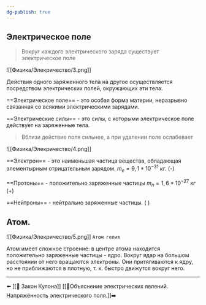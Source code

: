 ```yaml
---
dg-publish: true
---
```

## Электрическое поле

>Вокруг каждого электрического заряда существует электрическое поле

![[Физика/Элекричество/3.png]]

Действия одного заряженного тела на другое осуществляется посредством электрических полей, окружающих эти тела.

==Электрическое поле== - это особая форма материи, неразрывно связанная со всякими электрическими зарядами.

==Электрические силы== - это силы, с которыми электрическое поле действует на заряженные тела.

>Вблизи действие поля сильнее, а при удалении поле ослабевает

![[Физика/Элекричество/4.png]]

==Электрон== - это наименьшая частица вещества, обладающая элементырным отрицательным зарядом.
$m_{e} = 9,1 * 10^{-31}$ _кг._ (-)

==Протоны== - положительно заряженные частицы 
$m_{п} = 1,6 * 10^{-27}$ _кг_ (+)

==Нейтроны== - нейтрально заряженные частицы. (  )

## Атом.
![[Физика/Элекричество/5.png]]
`Атом гелия`

Атом имеет сложное строение: в центре атома находится положительно заряженные частицы - ядро. Вокруг ядар на большом расстоянии от него вращаются электроны. Они притягиваются к ядру, но не приближаются в плотную, т. к. быстро движутся вокруг него.
- - -
⬅️ [[📒 Закон Кулона]]                                                                                             [[📒Объяснение электрических явлений. Напряжённость электрического поля.]]➡️